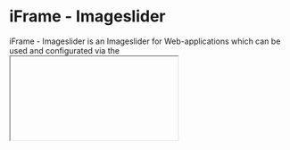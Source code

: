 # iFrame - Imageslider

iFrame - Imageslider is an Imageslider for Web-applications which can be used and configurated via the <iframe>-tag

  - Easy use
  - Completely free
  - Great browser-compability

# How to use

It's easy just include the files on your server and use an iFrame to include it on a website.
This would create a clean slider:
```html
<iframe height="900" width="1600" src="your_path_to_slider/img/"></iframe>
```
It's possible to use it via my website too:
```html
<iframe height="900" width="1600" src="https://iframe.kriebel.ddnsfree.com/image/?src=<url to dir>">
```
But this option only provides support of using URL as filesource.

# Configuration
This slider wouldn't show anything because he doesn't know which files, so we need to configure it
The configuration is made by using a query-string:
```html
<iframe height="900" width="1600" src="img/?src=./media/"></iframe>
```
This would create a slider for the files at "your_path_to_slider/img/media/" which is actually the default configuration.

There are several options to use.
| Parameter | Type          | Description                                                                                                             | Default value         |
| ---       | ---           | ---                                                                                                                     | ---                   |
| src       | `String`      | path to dir - can be url, absolute or relative - !Works with enabled AutoIndexSite of Apache only. Didn't test NginX!   | `"./media/"`          |
| pics      | `JSONArray`   | A String representing a JSONArray whith URLs/Paths of images. If using this src will be disabled                        | `null`                |
| t         | `int / String`| style type that can be used more infos at styling                                                                       | `1`                   | 

Example of full configurated slider:
```html
<iframe height="900" width="1600" src="img/?src=./media/"></iframe>
```

and would create following image-slider:
![https://iframe.kriebel.ddnsfree.com/image](https://kriebel.ddnsfree.com/media/images/other/img_screenshot.jpg)

# Using JSONArray as source

If you're going to use the pics parameter you need to know how to use it.
A simple example of this would be:
```html
<iframe id="imgSlide" height="500px" width="100%" src="img/?src=./media/"></iframe>
<script>
    array = [
        'https://kriebel.ddnsfree.com/mediaplayer/img/media/test.png',                                          //URL to File1
        'https://cdn.myanimelist.net/s/common/uploaded_files/1459843195-9c4633bc100207c4f64ea364bfd10fab.jpeg', //URL to File2
        './media/test2.png',                                                                                    //Path to File3
        'https://loman.kryolisc.de/ucds/e4da3b7fbbce2345d7772b0674a318d5/place_82'                              //URL to File4
    ]
    srcString = 'img/?pics=' + JSON.stringify(array);                                                           //Generating spurce-string
    document.getElementById('imgSlide').setAttribute('src', srcString);                                         //Setting string as source
</script>
```

# Enable Fullscreen for click on image

If you use the HTML-Attribute `'allow="fullscreen"'` it is possible to click on the image to show it on fullscreen.

Example:
```html
<iframe id="imgSlide" height="500px" width="100%" allow="fullscreen" src="https://iframe.kriebel.ddnsfree.com/image/"></iframe>
```

# Styling

It is possible to create own CSS or edit the default.
The slider gets its stylesheets from `./css/1.css` file by default.
By editing it you can edit the default styling.
Another option is to add a new CSS file into that directory and set the t-parameter to filename.

Example:
| Filename  | Query     |
| ---       | ---       |
| blabla.css| t=blabla  |
| 2.css     | t=2       |

# License
Take a look into LICENSE file
